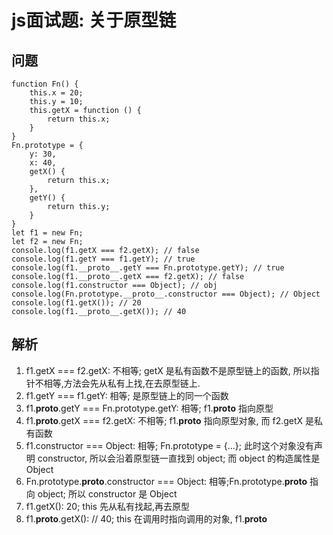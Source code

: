 
# js面试题: 关于原型链

## 问题
```
function Fn() {
    this.x = 20;
    this.y = 10;
    this.getX = function () {
        return this.x;
    }
}
Fn.prototype = {
    y: 30,
    x: 40,
    getX() {
        return this.x;
    },
    getY() {
        return this.y;
    }
}
let f1 = new Fn;
let f2 = new Fn;
console.log(f1.getX === f2.getX); // false
console.log(f1.getY === f1.getY); // true
console.log(f1.__proto__.getY === Fn.prototype.getY); // true
console.log(f1.__proto__.getX === f2.getX); // false
console.log(f1.constructor === Object); // obj
console.log(Fn.prototype.__proto__.constructor === Object); // Object
console.log(f1.getX()); // 20
console.log(f1.__proto__.getX()); // 40
```

## 解析
1. f1.getX === f2.getX: 不相等; getX 是私有函数不是原型链上的函数, 所以指针不相等,方法会先从私有上找,在去原型链上.
2. f1.getY === f1.getY: 相等; 是原型链上的同一个函数
3. f1.__proto__.getY === Fn.prototype.getY: 相等; f1.__proto__ 指向原型
4. f1.__proto__.getX === f2.getX: 不相等; f1.__proto__ 指向原型对象, 而 f2.getX 是私有函数
5. f1.constructor === Object: 相等; Fn.prototype = {...}; 此时这个对象没有声明 constructor, 所以会沿着原型链一直找到 object; 而 object 的构造属性是 Object
6. Fn.prototype.__proto__.constructor === Object: 相等;Fn.prototype.__proto__ 指向 object; 所以 constructor 是 Object
7. f1.getX(): 20; this 先从私有找起,再去原型
8. f1.__proto__.getX(): // 40; this 在调用时指向调用的对象, f1.__proto__